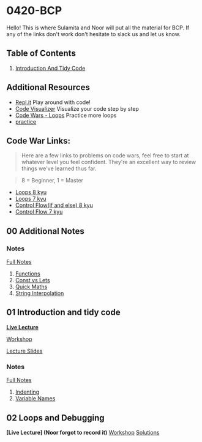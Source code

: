 # 0420-BCP

Hello! This is where Sulamita and Noor will put all the material for BCP. If any of the links don't work don't hesitate to slack us and let us know.

<!-- [![Run on Repl.it](https://repl.it/badge/github/kyusulamita/0420-BCP)](https://repl.it/github/kyusulamita/0420-BCP) -->

## Table of Contents

1. [Introduction And Tidy Code](#01-introduction-and-tidy-code)
<!-- 2. [Loops And Debugging](#02-loops-and-debugging)
3. [Coercion And Truthiness](#03-coercion-and-truthiness)
4. [Scope](#04-scope)
5. [Arrays I](#05-arrays-I)
6. [Arrays II](#06-arrays-II)
7. [Objects I](#07-objects-I)
8. [Objects II](#08-objects-II)
9. [PBV vs PBR](#09-pass-by-value-pass-by-reference)
10. [High Order Functions I](#10-high-order-functions-i)
11. [High Order Functions II](#11-high-order-functions-ii)
12. [Recursion I](#12-recursion-i) -->

## Additional Resources

- [Repl.it](https://repl.it/repls) Play around with code!
- [Code Visualizer](http://www.pythontutor.com/visualize.html#mode=edit) Visualize your code step by step
- [Code Wars - Loops](https://www.codewars.com/kata/search/javascript?q=&r%5B%5D=-8&r%5B%5D=-7&tags=Loops) Practice more loops
- [practice](https://www.codewars.com/users/MrZizoScream/authored)

## Code War Links:

> Here are a few links to problems on code wars, feel free to start at whatever level you feel confident. They're an excellent way to review things we've learned thus far.

> 8 = Beginner, 1 = Master

- [Loops 8 kyu](https://www.codewars.com/kata/search/my-languages?beta=false&q=&r=-8&tags=Loops)
- [Loops 7 kyu](https://www.codewars.com/kata/search/my-languages?q=&r%5B%5D=-7&tags=Loops&beta=false)
- [Control Flow(if and else) 8 kyu](https://www.codewars.com/kata/search/my-languages?beta=false&q=&r=-8&tags=Control+Flow)
- [Control Flow 7 kyu](https://www.codewars.com/kata/search/my-languages?q=&r%5B%5D=-7&tags=Control+Flow&beta=false)

## **00 Additional Notes**

### Notes

[Full Notes](00-additional-notes)

1. [Functions](00-additional-notes/01-functions.js)
2. [Const vs Lets](00-additional-notes/02-const-vs-let.js)
3. [Quick Maths](00-additional-notes/03-quick-maths.js)
4. [String Interpolation](00-additional-notes/04-string-interpolation.js)

## **01 Introduction and tidy code**

**[Live Lecture](https://youtu.be/liy1p-eE-h8)**

[Workshop](https://learn.fullstackacademy.com/workshop/5ab7da028b8e9b000477fd36/content/5ab7dbafa468c900045db6ed/text)
<!-- [Solutions](https://learn.fullstackacademy.com/workshop/5ab7da028b8e9b000477fd36/content/5ab7dc11a468c900045db703/text) -->

[Lecture Slides](00-slides/01-Introduction-and-Tidy-Code.pdf)

### Notes

[Full Notes](01-tidy-code)

1. [Indenting](01-tidy-code/01-indenting.js)
2. [Variable Names](01-tidy-code/02-variable-names.js)

## **02 Loops and Debugging**

**[Live Lecture] (Noor forgot to record it)**
[Workshop](https://learn.fullstackacademy.com/workshop/5ac57192f7ff470004a63148/content/5ac572977ec3340004bddd57/text)
[Solutions](https://learn.fullstackacademy.com/workshop/5ac57192f7ff470004a63148/content/5ac57384f7ff470004a63170/text)